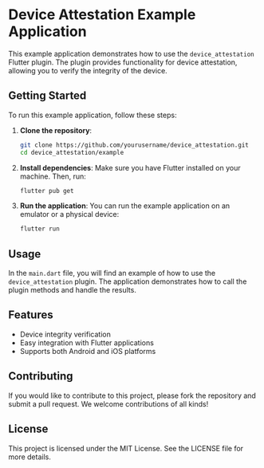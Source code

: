 # Device Attestation Example Application

This example application demonstrates how to use the `device_attestation` Flutter plugin. The plugin provides functionality for device attestation, allowing you to verify the integrity of the device.

## Getting Started

To run this example application, follow these steps:

1. **Clone the repository**:
   ```bash
   git clone https://github.com/yourusername/device_attestation.git
   cd device_attestation/example
   ```

2. **Install dependencies**:
   Make sure you have Flutter installed on your machine. Then, run:
   ```bash
   flutter pub get
   ```

3. **Run the application**:
   You can run the example application on an emulator or a physical device:
   ```bash
   flutter run
   ```

## Usage

In the `main.dart` file, you will find an example of how to use the `device_attestation` plugin. The application demonstrates how to call the plugin methods and handle the results.

## Features

- Device integrity verification
- Easy integration with Flutter applications
- Supports both Android and iOS platforms

## Contributing

If you would like to contribute to this project, please fork the repository and submit a pull request. We welcome contributions of all kinds!

## License

This project is licensed under the MIT License. See the LICENSE file for more details.